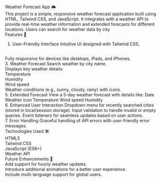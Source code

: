 Weather Forecast App 🌦️
<br />
This project is a simple, responsive weather forecast application built using HTML, Tailwind CSS, and JavaScript. It integrates with a weather API to provide real-time weather information and extended forecasts for different locations. Users can search for weather data by city
<br />
Features 🌟
1. User-Friendly Interface
Intuitive UI designed with Tailwind CSS.
<br/>
Fully responsive for devices like desktops, iPads, and iPhones.
<br/>
3. Weather Forecast
Search weather by city name.
<br/>
Displays key weather details:
<br/>
Temperature
<br/>
Humidity
<br/>
Wind speed
<br/>
Weather conditions (e.g., sunny, cloudy, rainy) with icons.
<br/>
5. Extended Forecast
View a 5-day weather forecast with details like:
Date
Weather icon
Temperature
Wind speed
Humidity
<br/>
6. Enhanced User Interaction
Dropdown menu for recently searched cities (stored in local/session storage).
Input validation to handle invalid or empty queries.
Event listeners for seamless updates based on user actions.
<br/>
7. Error Handling
Graceful handling of API errors with user-friendly error messages.
<br />
Technologies Used 🛠️
<br/>
HTML5
<br/>
Tailwind CSS
<br/>
JavaScript (ES6+)
<br/>
Weather API
<br />
Future Enhancements 🚀
<br/>
Add support for hourly weather updates.
<br/>
Introduce additional animations for a better user experience.
<br/>
Include multi-language support for global users.
